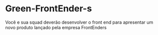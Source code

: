 # Green-FrontEnder-s
Você e sua squad deverão desenvolver o front end para apresentar um novo produto lançado pela empresa FrontEnders
